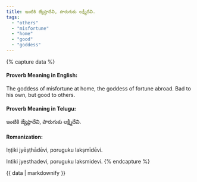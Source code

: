 ```yaml
---
title: ఇంటికి జ్యేష్ఠాదేవి, పొరుగుకు లక్ష్మీదేవి.
tags:
  - "others"
  - "misfortune"
  - "home"
  - "good"
  - "goddess"
---
```


{% capture data %}
#### Proverb Meaning in English:
The goddess of misfortune at home, the goddess of fortune abroad.
Bad to his own, but good to others.

#### Proverb Meaning in Telugu:
ఇంటికి జ్యేష్ఠాదేవి, పొరుగుకు లక్ష్మీదేవి.

#### Romanization:
Iṇṭiki jyēṣṭhādēvi, poruguku lakṣmīdēvi.

Intiki jyesthadevi, poruguku laksmidevi.
{% endcapture %}

{{ data | markdownify }}

